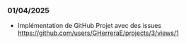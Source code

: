 ### 01/04/2025

- Implémentation de GitHub Projet avec des issues https://github.com/users/GHerreraE/projects/3/views/1
